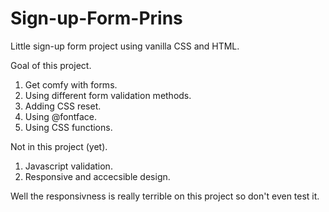 # Sign-up-Form-Prins
Little sign-up form project using vanilla CSS and HTML.

Goal of this project.

1. Get comfy with forms.
2. Using different form validation methods.
3. Adding CSS reset.
4. Using @fontface.
5. Using CSS functions.

Not in this project (yet).
1. Javascript validation.
2. Responsive and accecsible design.

Well the responsivness is really terrible on this project so don't even test it.